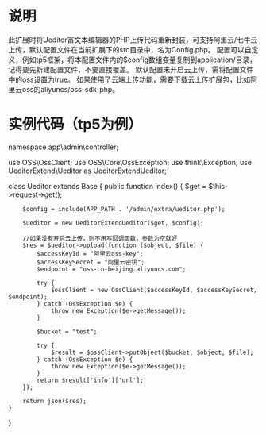 # 说明 
此扩展时将Ueditor富文本编辑器的PHP上传代码重新封装，可支持阿里云/七牛云上传，默认配置文件在当前扩展下的src目录中，名为Config.php。
配置可以自定义，例如tp5框架，将本配置文件内的$config数组变量复制到application/目录，记得要先新建配置文件，不要直接覆盖。
默认配置未开启云上传，需将配置文件中的oss设置为true。
如果使用了云端上传功能，需要下载云上传扩展包，比如阿里云oss的aliyuncs/oss-sdk-php。

# 实例代码（tp5为例）
namespace app\admin\controller;

use OSS\OssClient;
use OSS\Core\OssException;
use think\Exception;
use UeditorExtend\Ueditor as UeditorExtendUeditor;

class Ueditor extends Base
{
    public function index()
    {
        $get = $this->request->get();

        $config = include(APP_PATH . '/admin/extra/ueditor.php');

        $ueditor = new UeditorExtendUeditor($get, $config);

        //如果没有开启云上传，则不用写回调函数，参数为空就好
        $res = $ueditor->upload(function ($object, $file) {
            $accessKeyId = "阿里云oss-key";
            $accessKeySecret = "阿里云密钥";
            $endpoint = "oss-cn-beijing.aliyuncs.com";

            try {
                $ossClient = new OssClient($accessKeyId, $accessKeySecret, $endpoint);
            } catch (OssException $e) {
                throw new Exception($e->getMessage());
            }

            $bucket = "test";

            try {
                $result = $ossClient->putObject($bucket, $object, $file);
            } catch (OssException $e) {
                throw new Exception($e->getMessage());
            }
            return $result['info']['url'];
        });

        return json($res);
    }
}
